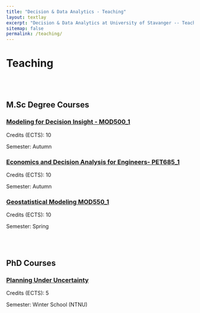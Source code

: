 ```yaml
---
title: "Decision & Data Analytics - Teaching"
layout: textlay
excerpt: "Decision & Data Analytics at University of Stavanger -- Teaching"
sitemap: false
permalink: /teaching/
---
```


# Teaching

<br /> 
<br /> 

## M.Sc Degree Courses

###  [Modeling for Decision Insight -  MOD500_1](https://www.uis.no/en/course/MOD500_1)

Credits (ECTS): 10

Semester: Autumn

###  [Economics and Decision Analysis for Engineers- PET685_1](https://www.uis.no/en/course/PET685_1)

Credits (ECTS): 10

Semester: Autumn

###  [Geostatistical Modeling MOD550_1](https://www.uis.no/en/course/MOD550_1)

Credits (ECTS): 10

Semester: Spring

<br /> 
<br /> 

## PhD Courses

###  [Planning Under Uncertainty](https://www.ntnu.edu/studies/courses/I%C3%988810#tab=omEmnet)

Credits (ECTS): 5

Semester: Winter School (NTNU)


